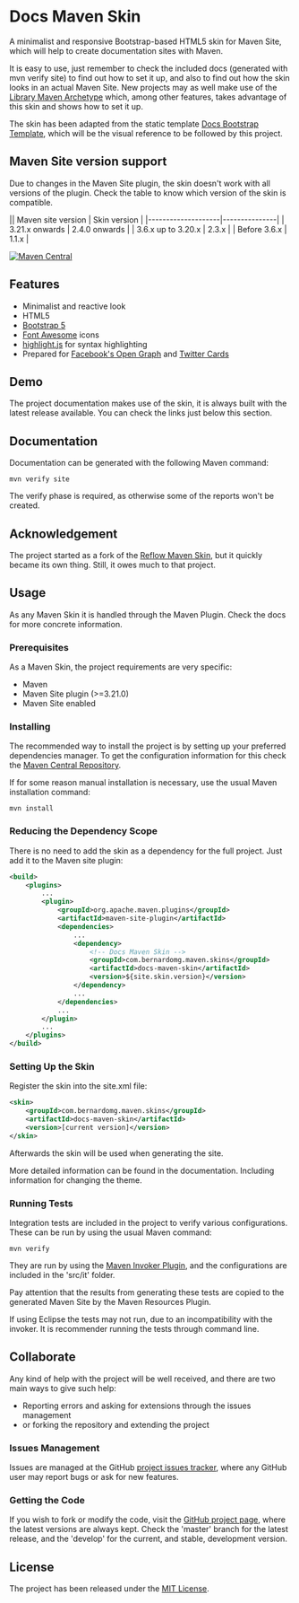 # Docs Maven Skin

A minimalist and responsive Bootstrap-based HTML5 skin for Maven Site, which will help to create documentation sites with Maven.

It is easy to use, just remember to check the included docs (generated with mvn verify site) to find out how to set it up, and also to find out how the skin looks in an actual Maven Site. New projects may as well make use of the [Library Maven Archetype][library-archetype] which, among other features, takes advantage of this skin and shows how to set it up.

The skin has been adapted from the static template [Docs Bootstrap Template][docs-template], which will be the visual reference to be followed by this project.

## Maven Site version support

Due to changes in the Maven Site plugin, the skin doesn't work with all versions of the plugin. Check the table to know which version of the skin is compatible.

|| Maven site version | Skin version  |
|--------------------|---------------|
| 3.21.x onwards     | 2.4.0 onwards |
| 3.6.x up to 3.20.x | 2.3.x         |
| Before 3.6.x       | 1.1.x         |

[![Maven Central](https://img.shields.io/maven-central/v/com.bernardomg.maven.skins/docs-maven-skin.svg)][maven-repo]

## Features

- Minimalist and reactive look
- HTML5
- [Bootstrap 5][bootstrap]
- [Font Awesome][font_awesome] icons
- [highlight.js][highlight] for syntax highlighting
- Prepared for [Facebook's Open Graph][open-graph] and [Twitter Cards][twitter-cards]

## Demo

The project documentation makes use of the skin, it is always built with the latest release available. You can check the links just below this section.

## Documentation

Documentation can  be generated with the following Maven command:

```
mvn verify site
```

The verify phase is required, as otherwise some of the reports won't be created.

## Acknowledgement

The project started as a fork of the [Reflow Maven Skin][reflow-skin], but it quickly became its own thing. Still, it owes much to that project.

## Usage

As any Maven Skin it is handled through the Maven Plugin. Check the docs for more concrete information.

### Prerequisites

As a Maven Skin, the project requirements are very specific:

- Maven
- Maven Site plugin (>=3.21.0)
- Maven Site enabled

### Installing

The recommended way to install the project is by setting up your preferred dependencies manager. To get the configuration information for this check the [Maven Central Repository][maven-repo].

If for some reason manual installation is necessary, use the usual Maven installation command:

```
mvn install
```

### Reducing the Dependency Scope

There is no need to add the skin as a dependency for the full project. Just add it to the Maven site plugin:

```xml
<build>
    <plugins>
        ...
        <plugin>
            <groupId>org.apache.maven.plugins</groupId>
            <artifactId>maven-site-plugin</artifactId>
            <dependencies>
                ...
                <dependency>
                    <!-- Docs Maven Skin -->
                    <groupId>com.bernardomg.maven.skins</groupId>
                    <artifactId>docs-maven-skin</artifactId>
                    <version>${site.skin.version}</version>
                </dependency>
                ...
            </dependencies>
            ...
        </plugin>
        ...
    </plugins>
</build>
```

### Setting Up the Skin

Register the skin into the site.xml file:

```xml
<skin>
    <groupId>com.bernardomg.maven.skins</groupId>
    <artifactId>docs-maven-skin</artifactId>
    <version>[current version]</version>
</skin>
```

Afterwards the skin will be used when generating the site.

More detailed information can be found in the documentation. Including information for changing the theme.

### Running Tests

Integration tests are included in the project to verify various configurations. These can be run by using the usual Maven command:

```
mvn verify
```

They are run by using the [Maven Invoker Plugin][maven-invoker], and the configurations are included in the 'src/it' folder.

Pay attention that the results from generating these tests are copied to the generated Maven Site by the Maven Resources Plugin.

If using Eclipse the tests may not run, due to an incompatibility with the invoker. It is recommender running the tests through command line.

## Collaborate

Any kind of help with the project will be well received, and there are two main ways to give such help:

- Reporting errors and asking for extensions through the issues management
- or forking the repository and extending the project

### Issues Management

Issues are managed at the GitHub [project issues tracker][issues], where any GitHub user may report bugs or ask for new features.

### Getting the Code

If you wish to fork or modify the code, visit the [GitHub project page][scm], where the latest versions are always kept. Check the 'master' branch for the latest release, and the 'develop' for the current, and stable, development version.

## License

The project has been released under the [MIT License][license].

[reflow-skin]: https://github.com/andriusvelykis/reflow-maven-skin
[maven-repo]: http://mvnrepository.com/artifact/com.bernardomg.maven.skins/docs-maven-skin
[issues]: https://github.com/Bernardo-MG/docs-maven-skin/issues
[license]: http://www.opensource.org/licenses/mit-license.php
[scm]: https://github.com/Bernardo-MG/docs-maven-skin

[maven-invoker]: http://maven.apache.org/plugins/maven-invoker-plugin/

[library-archetype]: https://github.com/bernardo-mg/library-maven-archetype
[docs-template]: https://github.com/Bernardo-MG/docs-bootstrap-template
[bootstrap]: http://getbootstrap.com/
[font_awesome]: https://fortawesome.github.io/Font-Awesome/
[highlight]: https://highlightjs.org/
[open-graph]: http://ogp.me/
[twitter-cards]: https://dev.twitter.com/cards/overview
